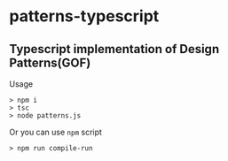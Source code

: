 # patterns-typescript

## Typescript implementation of Design Patterns(GOF)

Usage 

```
> npm i
> tsc
> node patterns.js
```

Or you can use `npm` script
```
> npm run compile-run
```
